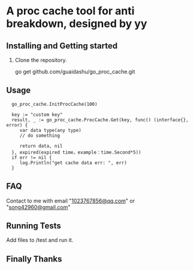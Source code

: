 # **A proc cache tool for anti breakdown, designed by yy**

## Installing and Getting started

1. Clone the repository.


      go get github.com/guaidashu/go_proc_cache.git

## Usage
      
      go_proc_cache.InitProcCache(100)
      
      key := "custom key"
      result, _ := go_proc_cache.ProcCache.Get(key, func() (interface{}, error) {
         var data type(any type)
         // do something
      
         return data, nil
      }, expired(expired time，example：time.Second*5))
      if err != nil {
         log.Println("get cache data err: ", err)
      }

## FAQ

Contact to me with email "1023767856@qq.com" or "song42960@gmail.com"

## Running Tests

Add files to /test and run it.

## Finally Thanks 